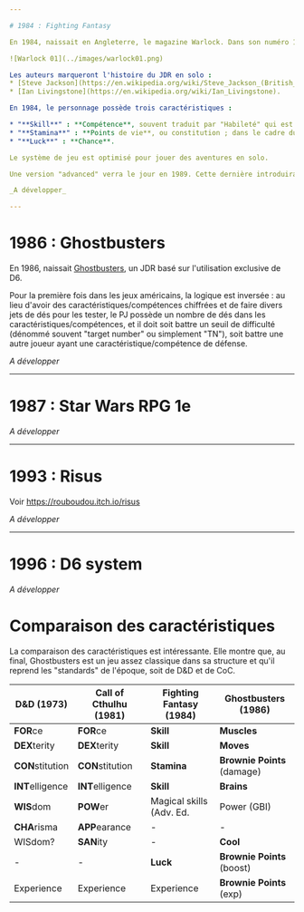 ```yaml
---

# 1984 : Fighting Fantasy

En 1984, naissait en Angleterre, le magazine Warlock. Dans son numéro 1, on trouve les premières règles ultra-simplifiées d'un jeu de rôles utilisant seulement des dés à 6 faces.

![Warlock 01](../images/warlock01.png)

Les auteurs marqueront l'histoire du JDR en solo :
* [Steve Jackson](https://en.wikipedia.org/wiki/Steve_Jackson_(British_game_designer)) (à ne pas confondre avec le [Steve Jackson](https://en.wikipedia.org/wiki/Steve_Jackson_(American_game_designer)) américain de GURPS) ;
* [Ian Livingstone](https://en.wikipedia.org/wiki/Ian_Livingstone).

En 1984, le personnage possède trois caractéristiques :

* "**Skill**" : **Compétence**, souvent traduit par "Habileté" qui est moins général, et souvent ambigu dans le monde du JDR, où habileté est souvent confondu avec "dextérité" ;
* "**Stamina**" : **Points de vie**, ou constitution ; dans le cadre du jeu, nous sommes plus sur une notion de point de vie ;
* "**Luck**" : **Chance**.

Le système de jeu est optimisé pour jouer des aventures en solo.

Une version "advanced" verra le jour en 1989. Cette dernière introduira la magie et les sorts en tant que consommation de "Stamina", ce qui a été entièrement repris par [Troika](https://en.wikipedia.org/wiki/Steve_Jackson_(American_game_designer)).

_A développer_

---
```


# 1986 : Ghostbusters

En 1986, naissait [Ghostbusters](https://orey.github.io/blog/blog/202205/#lulu-de-la-joie-pour-les-grognards-deuxieme-partie-ghostbusters), un JDR basé sur l'utilisation exclusive de D6.

Pour la première fois dans les jeux américains, la logique est inversée : au lieu d'avoir des caractéristiques/compétences chiffrées et de faire divers jets de dés pour les tester, le PJ possède un nombre de dés dans les caractéristiques/compétences, et il doit soit battre un seuil de difficulté (dénommé souvent "target number" ou simplement "TN"), soit battre une autre joueur ayant une caractéristique/compétence de défense.

_A développer_

---

# 1987 : Star Wars RPG 1e

_A développer_

---

# 1993 : Risus

Voir <https://rouboudou.itch.io/risus>

_A développer_

---

# 1996 : D6 system

_A développer_

# Comparaison des caractéristiques

La comparaison des caractéristiques est intéressante. Elle montre que, au final, Ghostbusters est un jeu assez classique dans sa structure et qu'il reprend les "standards" de l'époque, soit de D&D et de CoC.


| D&D (1973)       | Call of Cthulhu (1981) | Fighting Fantasy (1984)  | Ghostbusters (1986)         |
|------------------|------------------------|--------------------------|-----------------------------|
| **FOR**ce        | **FOR**ce              | **Skill**                | **Muscles**                 |
| **DEX**terity    | **DEX**terity          | **Skill**                | **Moves**                   |
| **CON**stitution | **CON**stitution       | **Stamina**              | **Brownie Points** (damage) |
| **INT**elligence | **INT**elligence       | **Skill**                | **Brains**                  |
| **WIS**dom       | **POW**er              | Magical skills (Adv. Ed. | Power (GBI)                 |
| **CHA**risma     | **APP**earance         | -                        | -                           |
| WISdom?          | **SAN**ity             | -                        | **Cool**                    |
| -                | -                      | **Luck**                 | **Brownie Points** (boost)  |
| Experience       | Experience             | Experience               | **Brownie Points** (exp)    |






